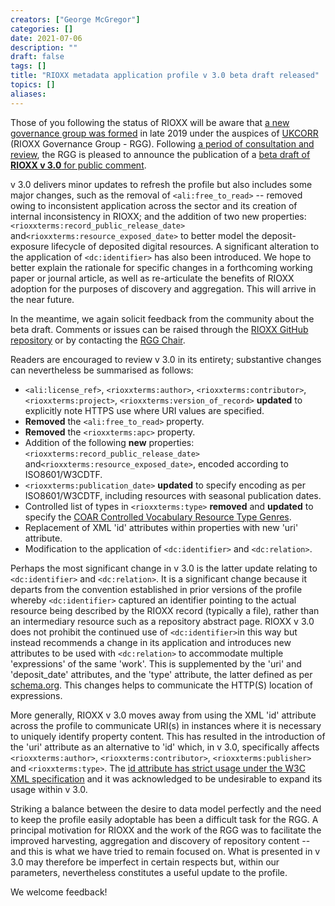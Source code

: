 ```yaml
---
creators: ["George McGregor"]
categories: []
date: 2021-07-06
description: ""
draft: false
tags: []
title: "RIOXX metadata application profile v 3.0 beta draft released"
topics: []
aliases:
---
```


Those of you following the status of RIOXX will be aware that [a new governance group was formed](https://www.rioxx.net/post/2019/10-31-new-governance-group-and-plans-for-revision/) in late 2019 under the auspices of [UKCORR](https://www.ukcorr.org/) (RIOXX Governance Group - RGG). Following [a period of consultation and review](https://www.ukcorr.org/2020/08/25/rioxx-as-an-effective-mechanism-for-the-efficient-exposure-and-aggregation-of-repository-content/), the RGG is pleased to announce the publication of a [beta draft of **RIOXX v 3.0** for public comment](/profiles/v3-0-beta-1/).

v 3.0 delivers minor updates to refresh the profile but also includes some major changes, such as the removal of `<ali:free_to_read>`  -- removed owing to inconsistent application across the sector and its creation of internal  inconsistency in RIOXX; and the addition of two new properties: `<rioxxterms:record_public_release_date>` and`<rioxxterms:resource_exposed_date>` to better model the deposit-exposure lifecycle of deposited digital resources. A significant alteration to the application of `<dc:identifier>` has also been introduced. We hope to better explain the rationale for specific changes in a forthcoming working paper or journal article, as well as re-articulate the benefits of RIOXX adoption for the purposes of discovery and aggregation. This will arrive in the near future.

In the meantime, we again solicit feedback from the community about the beta draft. Comments or issues can be raised through the [RIOXX GitHub repository](https://github.com/antleaf/rioxx/issues) or by contacting the [RGG Chair](https://geo-mac.github.io/).

Readers are encouraged to review v 3.0 in its entirety; substantive changes can nevertheless be summarised as follows:

- `<ali:license_ref>`, `<rioxxterms:author>`, `<rioxxterms:contributor>`, `<rioxxterms:project>`, `<rioxxterms:version_of_record>` **updated** to explicitly note HTTPS use where URI values are specified.
- **Removed** the `<ali:free_to_read>` property.
- **Removed** the `<rioxxterms:apc>` property.
- Addition of the following **new** properties: `<rioxxterms:record_public_release_date>` and`<rioxxterms:resource_exposed_date>`, encoded according to ISO8601/W3CDTF.
- `<rioxxterms:publication_date>` **updated** to specify encoding as per ISO8601/W3CDTF, including resources with seasonal publication dates.
- Controlled list of types in  `<rioxxterms:type>` **removed** and **updated** to specify the [COAR Controlled Vocabulary Resource Type Genres](http://vocabularies.coar-repositories.org/documentation/resource_types/).
- Replacement of XML 'id' attributes within properties with new 'uri' attribute.
- Modification to the application of `<dc:identifier>` and `<dc:relation>`.

Perhaps the most significant change in v 3.0 is the latter update relating to  `<dc:identifier>` and `<dc:relation>`. It is a significant change because it departs from the convention established in prior versions of the profile whereby `<dc:identifier>` captured an identifier pointing to the actual resource being described by the RIOXX record (typically a file), rather than an intermediary resource such as a repository abstract page. RIOXX v 3.0 does not prohibit the continued use of `<dc:identifier>`in this way but instead recommends a change in its application and introduces new attributes to be used with `<dc:relation>` to accommodate multiple 'expressions' of the same 'work'. This is supplemented by the 'uri' and 'deposit_date' attributes, and the 'type' attribute, the latter defined as per [schema.org](https://schema.org/). This changes helps to communicate the HTTP(S) location of expressions.

More generally, RIOXX v 3.0 moves away from using the XML 'id' attribute across the profile to communicate URI(s) in instances where it is necessary to uniquely identify property content. This has resulted in the introduction of the 'uri' attribute as an alternative to 'id' which, in v 3.0, specifically affects `<rioxxterms:author>`, `<rioxxterms:contributor>`, `<rioxxterms:publisher>` and `<rioxxterms:type>`. The [id attribute has strict usage under the W3C XML specification](https://www.w3.org/TR/xml/#sec-attribute-types) and it was acknowledged to be undesirable to expand its usage within v 3.0.

Striking a balance between the desire to data model perfectly and the need to keep the profile easily adoptable has been a difficult task for the RGG. A principal motivation for RIOXX and the work of the RGG was to facilitate the improved harvesting, aggregation and discovery of repository content -- and this is what we have tried to remain focused on. What is presented in v 3.0 may therefore be imperfect in certain respects but, within our parameters, nevertheless constitutes a useful update to the profile.

We welcome feedback!